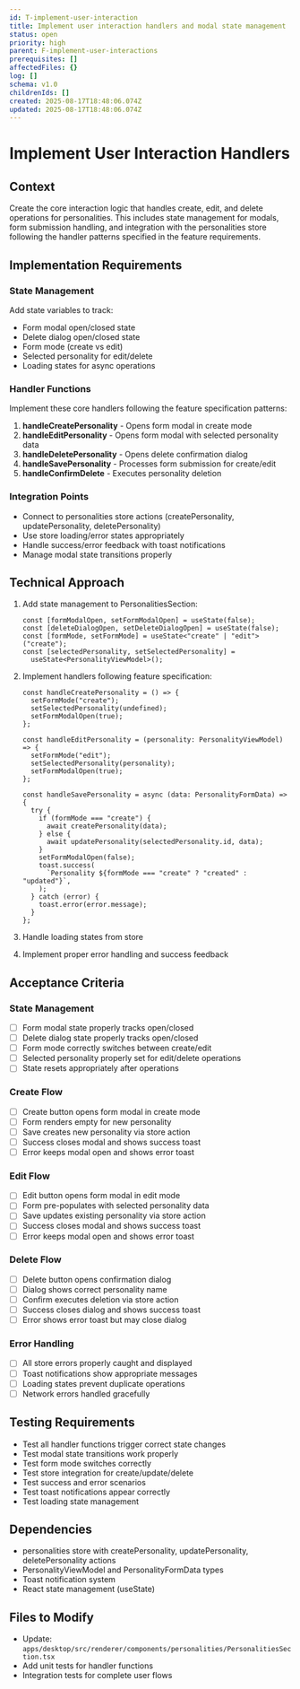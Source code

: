 ```yaml
---
id: T-implement-user-interaction
title: Implement user interaction handlers and modal state management
status: open
priority: high
parent: F-implement-user-interactions
prerequisites: []
affectedFiles: {}
log: []
schema: v1.0
childrenIds: []
created: 2025-08-17T18:48:06.074Z
updated: 2025-08-17T18:48:06.074Z
---
```


# Implement User Interaction Handlers

## Context

Create the core interaction logic that handles create, edit, and delete operations for personalities. This includes state management for modals, form submission handling, and integration with the personalities store following the handler patterns specified in the feature requirements.

## Implementation Requirements

### State Management

Add state variables to track:

- Form modal open/closed state
- Delete dialog open/closed state
- Form mode (create vs edit)
- Selected personality for edit/delete
- Loading states for async operations

### Handler Functions

Implement these core handlers following the feature specification patterns:

1. **handleCreatePersonality** - Opens form modal in create mode
2. **handleEditPersonality** - Opens form modal with selected personality data
3. **handleDeletePersonality** - Opens delete confirmation dialog
4. **handleSavePersonality** - Processes form submission for create/edit
5. **handleConfirmDelete** - Executes personality deletion

### Integration Points

- Connect to personalities store actions (createPersonality, updatePersonality, deletePersonality)
- Use store loading/error states appropriately
- Handle success/error feedback with toast notifications
- Manage modal state transitions properly

## Technical Approach

1. Add state management to PersonalitiesSection:

   ```tsx
   const [formModalOpen, setFormModalOpen] = useState(false);
   const [deleteDialogOpen, setDeleteDialogOpen] = useState(false);
   const [formMode, setFormMode] = useState<"create" | "edit">("create");
   const [selectedPersonality, setSelectedPersonality] =
     useState<PersonalityViewModel>();
   ```

2. Implement handlers following feature specification:

   ```tsx
   const handleCreatePersonality = () => {
     setFormMode("create");
     setSelectedPersonality(undefined);
     setFormModalOpen(true);
   };

   const handleEditPersonality = (personality: PersonalityViewModel) => {
     setFormMode("edit");
     setSelectedPersonality(personality);
     setFormModalOpen(true);
   };

   const handleSavePersonality = async (data: PersonalityFormData) => {
     try {
       if (formMode === "create") {
         await createPersonality(data);
       } else {
         await updatePersonality(selectedPersonality.id, data);
       }
       setFormModalOpen(false);
       toast.success(
         `Personality ${formMode === "create" ? "created" : "updated"}`,
       );
     } catch (error) {
       toast.error(error.message);
     }
   };
   ```

3. Handle loading states from store
4. Implement proper error handling and success feedback

## Acceptance Criteria

### State Management

- [ ] Form modal state properly tracks open/closed
- [ ] Delete dialog state properly tracks open/closed
- [ ] Form mode correctly switches between create/edit
- [ ] Selected personality properly set for edit/delete operations
- [ ] State resets appropriately after operations

### Create Flow

- [ ] Create button opens form modal in create mode
- [ ] Form renders empty for new personality
- [ ] Save creates new personality via store action
- [ ] Success closes modal and shows success toast
- [ ] Error keeps modal open and shows error toast

### Edit Flow

- [ ] Edit button opens form modal in edit mode
- [ ] Form pre-populates with selected personality data
- [ ] Save updates existing personality via store action
- [ ] Success closes modal and shows success toast
- [ ] Error keeps modal open and shows error toast

### Delete Flow

- [ ] Delete button opens confirmation dialog
- [ ] Dialog shows correct personality name
- [ ] Confirm executes deletion via store action
- [ ] Success closes dialog and shows success toast
- [ ] Error shows error toast but may close dialog

### Error Handling

- [ ] All store errors properly caught and displayed
- [ ] Toast notifications show appropriate messages
- [ ] Loading states prevent duplicate operations
- [ ] Network errors handled gracefully

## Testing Requirements

- Test all handler functions trigger correct state changes
- Test modal state transitions work properly
- Test form mode switches correctly
- Test store integration for create/update/delete
- Test success and error scenarios
- Test toast notifications appear correctly
- Test loading state management

## Dependencies

- personalities store with createPersonality, updatePersonality, deletePersonality actions
- PersonalityViewModel and PersonalityFormData types
- Toast notification system
- React state management (useState)

## Files to Modify

- Update: `apps/desktop/src/renderer/components/personalities/PersonalitiesSection.tsx`
- Add unit tests for handler functions
- Integration tests for complete user flows
